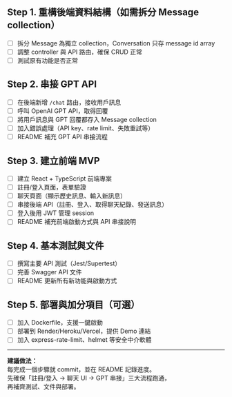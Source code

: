 ## Step 1. 重構後端資料結構（如需拆分 Message collection）

- [ ] 拆分 Message 為獨立 collection，Conversation 只存 message id array
- [ ] 調整 controller 與 API 路由，確保 CRUD 正常
- [ ] 測試原有功能是否正常

## Step 2. 串接 GPT API

- [ ] 在後端新增 `/chat` 路由，接收用戶訊息
- [ ] 呼叫 OpenAI GPT API，取得回覆
- [ ] 將用戶訊息與 GPT 回覆都存入 Message collection
- [ ] 加入錯誤處理（API key、rate limit、失敗重試等）
- [ ] README 補充 GPT API 串接流程

## Step 3. 建立前端 MVP

- [ ] 建立 React + TypeScript 前端專案
- [ ] 註冊/登入頁面，表單驗證
- [ ] 聊天頁面（顯示歷史訊息、輸入新訊息）
- [ ] 串接後端 API（註冊、登入、取得聊天紀錄、發送訊息）
- [ ] 登入後用 JWT 管理 session
- [ ] README 補充前端啟動方式與 API 串接說明

## Step 4. 基本測試與文件

- [ ] 撰寫主要 API 測試（Jest/Supertest）
- [ ] 完善 Swagger API 文件
- [ ] README 更新所有新功能與啟動方式

## Step 5. 部署與加分項目（可選）

- [ ] 加入 Dockerfile，支援一鍵啟動
- [ ] 部署到 Render/Heroku/Vercel，提供 Demo 連結
- [ ] 加入 express-rate-limit、helmet 等安全中介軟體

---

**建議做法：**  
每完成一個步驟就 commit，並在 README 記錄進度。  
先確保「註冊/登入 → 聊天 UI → GPT 串接」三大流程跑通，  
再補齊測試、文件與部署。

